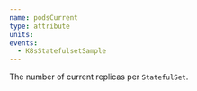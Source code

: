 ```yaml
---
name: podsCurrent
type: attribute
units:
events:
  - K8sStatefulsetSample
---
```


The number of current replicas per `StatefulSet`.